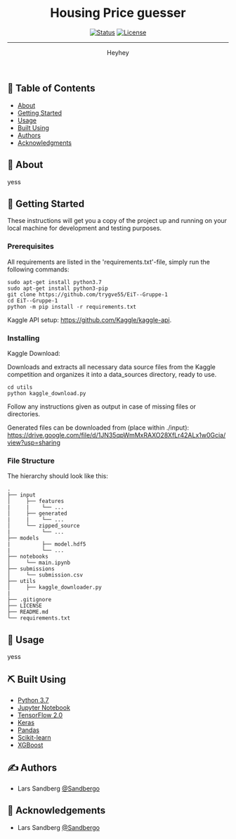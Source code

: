 <h1 align="center">Housing Price guesser</h1>

<div align="center">

  [![Status](https://img.shields.io/badge/status-active-success.svg)]() 
  [![License](https://img.shields.io/badge/license-MIT-blue.svg)](/LICENSE)

</div>

---

<p align="center">
Heyhey
</p>
<br> 

## 📝 Table of Contents
- [About](#about)
- [Getting Started](#getting_started)
- [Usage](#usage)
- [Built Using](#built_using)
- [Authors](#authors)
- [Acknowledgments](#acknowledgement)

## 🧐 About <a name = "about"></a>
yess

## 🏁 Getting Started <a name = "getting_started"></a>
These instructions will get you a copy of the project up and running on your local machine for development and testing purposes. 


### Prerequisites
All requirements are listed in the 'requirements.txt'-file, simply run the following commands:

```
sudo apt-get install python3.7
sudo apt-get install python3-pip
git clone https://github.com/trygve55/EiT--Gruppe-1
cd EiT--Gruppe-1
python -m pip install -r requirements.txt
```

Kaggle API setup: https://github.com/Kaggle/kaggle-api.

### Installing

Kaggle Download:

Downloads and extracts all necessary data source files from the Kaggle competition and organizes it into a data_sources directory, ready to use.

```
cd utils
python kaggle_download.py
```
Follow any instructions given as output in case of missing files or directories.

Generated files can be downloaded from (place within ./input): https://drive.google.com/file/d/1JN35qpWmMxRAXO28XfLr42ALx1w0Gcia/view?usp=sharing

### File Structure

The hierarchy should look like this:

    .
    ├── input                         
    │     ├── features
    |     |    └── ...
    │     ├── generated
    |     |    └── ...
    │     └── zipped_source
    |          └── ...
    ├── models           
    |          ├── model.hdf5
    |          └── ...
    ├── notebooks                              
    │     └── main.ipynb
    ├── submissions                         
    │     └── submission.csv
    ├── utils                         
    │     ├── kaggle_downloader.py        
    |
    ├── .gitignore
    ├── LICENSE
    ├── README.md
    └── requirements.txt


## 🎈 Usage <a name="usage"></a>
yess

## ⛏️ Built Using <a name = "built_using"></a>
- [Python 3.7](https://www.python.org/) 
- [Jupyter Notebook](https://jupyter.org/)
- [TensorFlow 2.0](https://www.tensorflow.org/) 
- [Keras](https://keras.io/)
- [Pandas](https://pandas.pydata.org/)
- [Scikit-learn](https://scikit-learn.org/stable/)
- [XGBoost](https://xgboost.readthedocs.io/en/latest/)
    
    
## ✍️ Authors <a name = "authors"></a>
- Lars Sandberg [@Sandbergo](https://github.com/Sandbergo)

## 🎉 Acknowledgements <a name = "acknowledgement"></a>
- Lars Sandberg [@Sandbergo](https://github.com/Sandbergo)